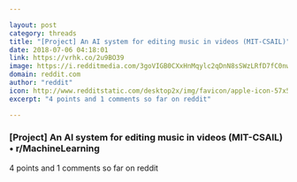 ```yaml
---

layout: post
category: threads
title: "[Project] An AI system for editing music in videos (MIT-CSAIL)"
date: 2018-07-06 04:18:01
link: https://vrhk.co/2u9BO39
image: https://i.redditmedia.com/3goVIGB0CXxHnMqylc2qDnN8sSWzLRfD7fC0nw1Ya5M.jpg?w=320&s=10e24197e136fa10e1204056e742c363
domain: reddit.com
author: "reddit"
icon: http://www.redditstatic.com/desktop2x/img/favicon/apple-icon-57x57.png
excerpt: "4 points and 1 comments so far on reddit"

---
```


### [Project] An AI system for editing music in videos (MIT-CSAIL) • r/MachineLearning

4 points and 1 comments so far on reddit